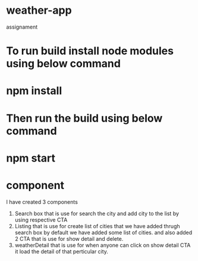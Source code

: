 # weather-app
assignament

# To run build install node modules using below command
# npm install

# Then run the build using below command
# npm start

# component
I have created 3 components
1. Search box that is use for search the city and add city to the list by using respective CTA
2. Listing that is use for create list of cities that we have added thrugh search box by default we have added some list of cities. and also added 2 CTA that is use for show detail and delete.
3. weatherDetail that is use for when anyone can click on show detail CTA it load the detail of that perticular city.
